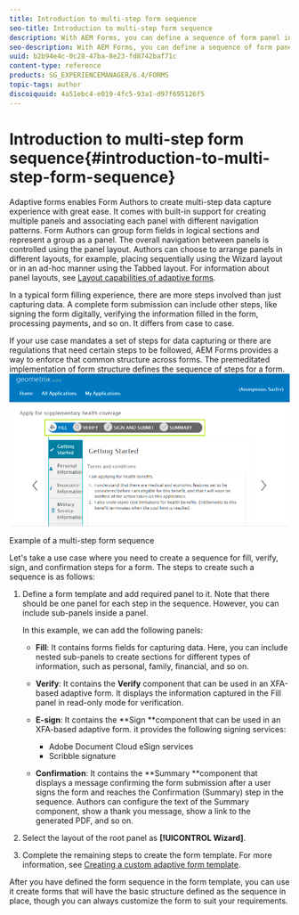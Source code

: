 ```yaml
---
title: Introduction to multi-step form sequence
seo-title: Introduction to multi-step form sequence
description: With AEM Forms, you can define a sequence of form panel in which you want users to navigate and fill an adaptive form.
seo-description: With AEM Forms, you can define a sequence of form panel in which you want users to navigate and fill an adaptive form.
uuid: b2b94e4c-0c28-47ba-8e23-fd8742baf71c
content-type: reference
products: SG_EXPERIENCEMANAGER/6.4/FORMS
topic-tags: author
discoiquuid: 4a51ebc4-e019-4fc5-93a1-d97f695126f5
---
```


# Introduction to multi-step form sequence{#introduction-to-multi-step-form-sequence}

Adaptive forms enables Form Authors to create multi-step data capture experience with great ease. It comes with built-in support for creating multiple panels and associating each panel with different navigation patterns. Form Authors can group form fields in logical sections and represent a group as a panel. The overall navigation between panels is controlled using the panel layout. Authors can choose to arrange panels in different layouts, for example, placing sequentially using the Wizard layout or in an ad-hoc manner using the Tabbed layout. For information about panel layouts, see [Layout capabilities of adaptive forms](../../forms/using/layout-capabilities-adaptive-forms.md).

In a typical form filling experience, there are more steps involved than just capturing data. A complete form submission can include other steps, like signing the form digitally, verifying the information filled in the form, processing payments, and so on. It differs from case to case.

If your use case mandates a set of steps for data capturing or there are regulations that need certain steps to be followed, AEM Forms provides a way to enforce that common structure across forms. The premeditated implementation of form structure defines the sequence of steps for a form. ![Example of a multi-step form sequence](assets/formpipeline.png)

Example of a multi-step form sequence

Let's take a use case where you need to create a sequence for fill, verify, sign, and confirmation steps for a form. The steps to create such a sequence is as follows:

1. Define a form template and add required panel to it. Note that there should be one panel for each step in the sequence. However, you can include sub-panels inside a panel.

   In this example, we can add the following panels:

    * **Fill**: It contains forms fields for capturing data. Here, you can include nested sub-panels to create sections for different types of information, such as personal, family, financial, and so on.  
    
    * **Verify**: It contains the **Verify** component that can be used in an XFA-based adaptive form. It displays the information captured in the Fill panel in read-only mode for verification.  
    
    * **E-sign**: It contains the **Sign **component that can be used in an XFA-based adaptive form. it provides the following signing services:

        * Adobe Document Cloud eSign services
        * Scribble signature

    * **Confirmation**: It contains the **Summary **component that displays a message confirming the form submission after a user signs the form and reaches the Confirmation (Summary) step in the sequence. Authors can configure the text of the Summary component, show a thank you message, show a link to the generated PDF, and so on.

1. Select the layout of the root panel as **[!UICONTROL Wizard]**.
1. Complete the remaining steps to create the form template. For more information, see [Creating a custom adaptive form template](../../forms/using/custom-adaptive-forms-templates.md).

After you have defined the form sequence in the form template, you can use it create forms that will have the basic structure defined as the sequence in place, though you can always customize the form to suit your requirements.

